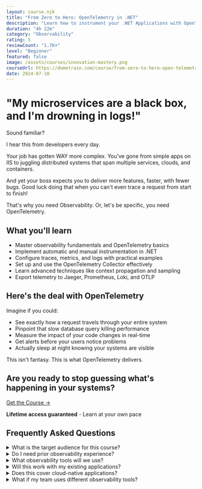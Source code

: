 ```yaml
---
layout: course.njk
title: "From Zero to Hero: OpenTelemetry in .NET"
description: "Learn how to instrument your .NET Applications with OpenTelemetry."
duration: "4h 22m"
category: "Observability"
rating: 5
reviewCount: "1.7K+"
level: "Beginner"
featured: false
image: /assets/courses/innovation-mastery.png
courseUrl: https://dometrain.com/course/from-zero-to-hero-open-telemetry-in-dotnet/?ref=gui-ferreira&affcode=1115529_k5a22dj8
date: 2024-07-10
---
```


# "My microservices are a black box, and I'm drowning in logs!"

Sound familiar?

I hear this from developers every day.

Your job has gotten WAY more complex. You've gone from simple apps on IIS to juggling distributed systems that span multiple services, clouds, and containers.

And yet your boss expects you to deliver more features, faster, with fewer bugs. Good luck doing that when you can't even trace a request from start to finish!

That's why you need Observability. Or, let's be specific, you need OpenTelemetry.

## What you'll learn

- Master observability fundamentals and OpenTelemetry basics
- Implement automatic and manual instrumentation in .NET
- Configure traces, metrics, and logs with practical examples
- Set up and use the OpenTelemetry Collector effectively
- Learn advanced techniques like context propagation and sampling
- Export telemetry to Jaeger, Prometheus, Loki, and OTLP

## Here's the deal with OpenTelemetry

Imagine if you could:

- See exactly how a request travels through your entire system
- Pinpoint that slow database query killing performance
- Measure the impact of your code changes in real-time
- Get alerts before your users notice problems
- Actually sleep at night knowing your systems are visible

This isn't fantasy. This is what OpenTelemetry delivers.

## Are you ready to stop guessing what's happening in your systems?

<div class="flex flex-row justify-center mt-10"><a class="bg-primary hover:bg-secondary text-white font-bold mx-4 py-2 px-4" href="https://dometrain.com/course/from-zero-to-hero-open-telemetry-in-dotnet/?ref=gui-ferreira&affcode=1115529_k5a22dj8">Get the Course →</a></div>

<div class="mt-5 text-center">
<p><strong>Lifetime access guaranteed</strong> - Learn at your own pace</p>
</div>

## Frequently Asked Questions

<div class="space-y-4">
<details class="bg-gray-50 dark:bg-gray-900 rounded-2xl px-8 transition-colors">
<summary class="flex flex-1 items-center justify-between py-6 text-left font-medium text-gray-900 dark:text-white hover:no-underline transition-colors">
What is the target audience for this course?
</summary>
<div class="pb-6 text-gray-600 dark:text-gray-300">
This course is designed for .NET developers who want to implement proper observability in their applications. It's perfect for developers and DevOps engineers working with distributed systems or microservices.
</div>
</details>

<details class="bg-gray-50 dark:bg-gray-900 rounded-2xl px-8 transition-colors">
<summary class="flex flex-1 items-center justify-between py-6 text-left font-medium text-gray-900 dark:text-white hover:no-underline transition-colors">
Do I need prior observability experience?
</summary>
<div class="pb-6 text-gray-600 dark:text-gray-300">
No prior observability experience is needed. We'll start with the basics and progressively move to advanced topics. Basic .NET knowledge is required though.
</div>
</details>

<details class="bg-gray-50 dark:bg-gray-900 rounded-2xl px-8 transition-colors">
<summary class="flex flex-1 items-center justify-between py-6 text-left font-medium text-gray-900 dark:text-white hover:no-underline transition-colors">
What observability tools will we use?
</summary>
<div class="pb-6 text-gray-600 dark:text-gray-300">
We'll use OpenTelemetry with popular backends like Jaeger for traces, Prometheus for metrics, and Loki for logs. However, the principles you learn will work with any observability backend.
</div>
</details>

<details class="bg-gray-50 dark:bg-gray-900 rounded-2xl px-8 transition-colors">
<summary class="flex flex-1 items-center justify-between py-6 text-left font-medium text-gray-900 dark:text-white hover:no-underline transition-colors">
Will this work with my existing applications?
</summary>
<div class="pb-6 text-gray-600 dark:text-gray-300">
Yes! You'll learn both how to add OpenTelemetry to existing applications and how to design new applications with observability in mind. We cover both automatic and manual instrumentation.
</div>
</details>

<details class="bg-gray-50 dark:bg-gray-900 rounded-2xl px-8 transition-colors">
<summary class="flex flex-1 items-center justify-between py-6 text-left font-medium text-gray-900 dark:text-white hover:no-underline transition-colors">
Does this cover cloud-native applications?
</summary>
<div class="pb-6 text-gray-600 dark:text-gray-300">
Absolutely! We'll cover observability in cloud environments, including containerized applications and Kubernetes deployments. You'll learn best practices for cloud-native observability.
</div>
</details>

<details class="bg-gray-50 dark:bg-gray-900 rounded-2xl px-8 transition-colors">
<summary class="flex flex-1 items-center justify-between py-6 text-left font-medium text-gray-900 dark:text-white hover:no-underline transition-colors">
What if my team uses different observability tools?
</summary>
<div class="pb-6 text-gray-600 dark:text-gray-300">
OpenTelemetry is vendor-neutral and supports multiple backends. The concepts you learn will apply regardless of your chosen observability backend, and you can easily export data to different systems.
</div>
</details>
</div>
